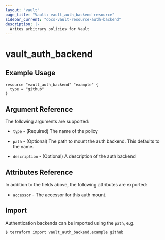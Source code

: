 ```yaml
---
layout: "vault"
page_title: "Vault: vault_auth_backend resource"
sidebar_current: "docs-vault-resource-auth-backend"
description: |-
  Writes arbitrary policies for Vault
---
```


# vault\_auth\_backend


## Example Usage

```hcl
resource "vault_auth_backend" "example" {
  type = "github"
}
```

## Argument Reference

The following arguments are supported:

* `type` - (Required) The name of the policy

* `path` - (Optional) The path to mount the auth backend. This defaults to the name.

* `description` - (Optional) A description of the auth backend

## Attributes Reference

In addition to the fields above, the following attributes are exported:

* `accessor` - The accessor for this auth mount.

## Import

Authentication backends can be imported using the `path`, e.g.

```
$ terraform import vault_auth_backend.example github
```
